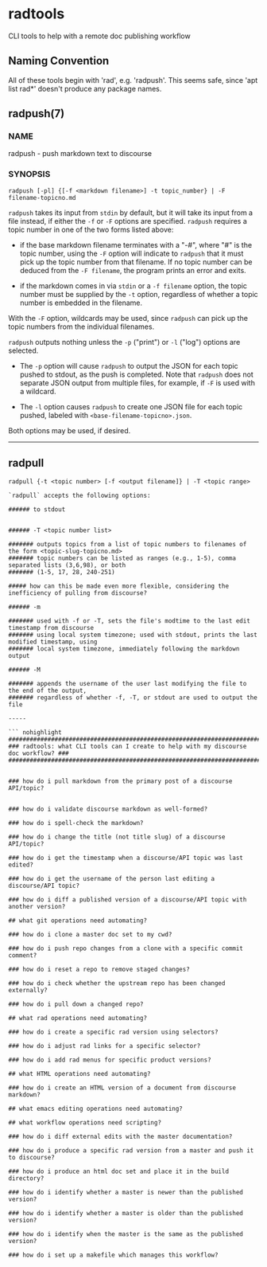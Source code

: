 # radtools

CLI tools to help with a remote doc publishing workflow

## Naming Convention

All of these tools begin with 'rad', e.g. 'radpush'.  This seems safe, since 'apt list rad*' doesn't produce any package names.

## radpush(7)

### NAME
radpush - push markdown text to discourse

### SYNOPSIS
`radpush [-pl] {[-f <markdown filename>] -t topic_number} | -F filename-topicno.md` 


`radpush` takes its input from `stdin` by default, but it will take its input from a file instead, if either the `-f` or `-F` options are specified.  `radpush` requires a topic number in one of the two forms listed above:

* if the base markdown filename terminates with a "-#", where "#" is the topic number, using the `-F` option will indicate to `radpush` that it must pick up the topic number from that filename.  If no topic number can be deduced from the `-F filename`, the program prints an error and exits.

* if the markdown comes in via `stdin` or a `-f filename` option, the topic number must be supplied by the `-t` option, regardless of whether a topic number is embedded in the filename.

With the `-F` option, wildcards may be used, since `radpush` can pick up the topic numbers from the individual filenames.

`radpush` outputs nothing unless the `-p` ("print") or `-l` ("log") options are selected.

* The `-p` option will cause `radpush` to output the JSON for each topic pushed to stdout, as the push is completed.  Note that `radpush` does not separate JSON output from multiple files, for example, if `-F` is used with a wildcard.

* The `-l` option causes `radpush` to create one JSON file for each topic pushed, labeled with `<base-filename-topicno>.json`.

Both options may be used, if desired.

-----

## radpull

```
radpull {-t <topic number> [-f <output filename]} | -T <topic range>

`radpull` accepts the following options:

###### to stdout


###### -T <topic number list>

####### outputs topics from a list of topic numbers to filenames of the form <topic-slug-topicno.md>
####### topic numbers can be listed as ranges (e.g., 1-5), comma separated lists (3,6,98), or both
####### (1-5, 17, 28, 240-251)

##### how can this be made even more flexible, considering the inefficiency of pulling from discourse?

###### -m

####### used with -f or -T, sets the file's modtime to the last edit timestamp from discourse
####### using local system timezone; used with stdout, prints the last modified timestamp, using
####### local system timezone, immediately following the markdown output

###### -M

####### appends the username of the user last modifying the file to the end of the output,
####### regardless of whether -f, -T, or stdout are used to output the file

-----

``` nohighlight
#####################################################################################
### radtools: what CLI tools can I create to help with my discourse doc workflow? ###
#####################################################################################


### how do i pull markdown from the primary post of a discourse API/topic?


### how do i validate discourse markdown as well-formed?

### how do i spell-check the markdown?

### how do i change the title (not title slug) of a discourse API/topic?

### how do i get the timestamp when a discourse/API topic was last edited?

### how do i get the username of the person last editing a discourse/API topic?

### how do i diff a published version of a discourse/API topic with another version?

## what git operations need automating?

### how do i clone a master doc set to my cwd?

### how do i push repo changes from a clone with a specific commit comment?

### how do i reset a repo to remove staged changes?

### how do i check whether the upstream repo has been changed externally?

### how do i pull down a changed repo?

## what rad operations need automating?

### how do i create a specific rad version using selectors?

### how do i adjust rad links for a specific selector?

### how do i add rad menus for specific product versions?

## what HTML operations need automating?

### how do i create an HTML version of a document from discourse markdown?

## what emacs editing operations need automating?

## what workflow operations need scripting?

### how do i diff external edits with the master documentation?

### how do i produce a specific rad version from a master and push it to discourse?

### how do i produce an html doc set and place it in the build directory?

### how do i identify whether a master is newer than the published version?

### how do i identify whether a master is older than the published version?

### how do i identify when the master is the same as the published version?

### how do i set up a makefile which manages this workflow?
```
